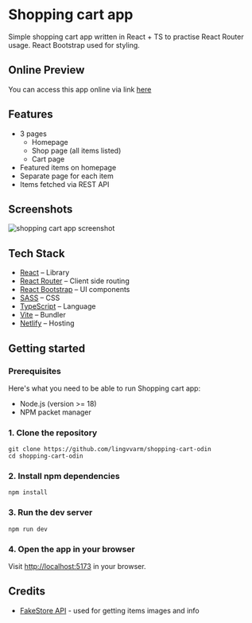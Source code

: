 # Shopping cart app

Simple shopping cart app written in React + TS to practise React Router usage. React Bootstrap used for styling. 

## Online Preview

You can access this app online via link [here](https://lingvvarm-shopping-cart-odin.netlify.app/)

## Features 

* 3 pages
    - Homepage
    - Shop page (all items listed)
    - Cart page
* Featured items on homepage
* Separate page for each item
* Items fetched via REST API

## Screenshots
![shopping cart app screenshot](https://github.com/lingvvarm/shopping-cart-odin/assets/86117870/cbe08df9-e5a8-4639-8b78-75f7dbb8e03a)


## Tech Stack

* [React](https://react.dev/) – Library
* [React Router](https://reactrouter.com/en/main) – Client side routing
* [React Bootstrap](https://react-bootstrap.netlify.app/) – UI components
* [SASS](https://sass-lang.com/) – CSS
* [TypeScript](https://www.typescriptlang.org/) – Language
* [Vite](https://vitejs.dev/) – Bundler
* [Netlify](https://www.netlify.com/) – Hosting

## Getting started

### Prerequisites

Here's what you need to be able to run Shopping cart app:

* Node.js (version >= 18)
* NPM packet manager

### 1. Clone the repository

```shell
git clone https://github.com/lingvvarm/shopping-cart-odin
cd shopping-cart-odin
```

### 2. Install npm dependencies

```shell
npm install
```

### 3. Run the dev server

```shell
npm run dev
```

### 4. Open the app in your browser

Visit [http://localhost:5173](http://localhost:5173) in your browser.


## Credits

* [FakeStore API](https://fakestoreapi.com/) - used for getting items images and info

